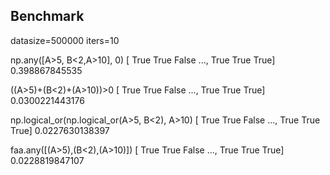 Benchmark
---


datasize=500000
iters=10


np.any([A>5, B<2,A>10], 0)
[ True  True False ...,  True  True  True]
0.398867845535


((A>5)+(B<2)+(A>10))>0
[ True  True False ...,  True  True  True]
0.0300221443176


np.logical_or(np.logical_or(A>5, B<2), A>10)
[ True  True False ...,  True  True  True]
0.0227630138397


faa.any([(A>5),(B<2),(A>10)])
[ True  True False ...,  True  True  True]
0.0228819847107

